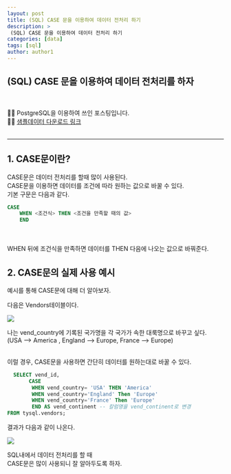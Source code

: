 ```yaml
---
layout: post
title: (SQL) CASE 문을 이용하여 데이터 전처리 하기
description: >
 (SQL) CASE 문을 이용하여 데이터 전처리 하기
categories: [data] 
tags: [sql]
author: author1
---
```



(SQL) CASE 문을 이용하여 데이터 전처리를 하자
---

<br>

✋🏾 PostgreSQL을 이용하여 쓰인 포스팅입니다. <br>
✋🏾 [샘플데이터 다운로드 링크](https://forta.com/books/0135182794/)
<br>
<br>

---


## 1. CASE문이란?

CASE문은 데이터 전처리를 할때 많이 사용된다.<br>
CASE문을 이용하면 데이터를 조건에 따라 원하는 값으로 바꿀 수 있다.<br>
기본 구문은 다음과 같다. <br>

```sql
CASE  
    WHEN <조건식> THEN <조건을 만족할 때의 값>
    END
```
<br><br>
WHEN 뒤에 조건식을 만족하면 데이터를 THEN 다음에 나오는 값으로 바꿔준다.<br>


## 2. CASE문의 실제 사용 예시

예시를 통해 CASE문에 대해 더 알아보자.<br>

다음은 Vendors테이블이다.<br>

<img src="{{ site.baseurl }}/assets/img/vendor_1.jpeg">

나는 vend_country에 기록된 국가명을 각 국가가 속한 대룩명으로 바꾸고 싶다.<br>
(USA --> America , England --> Europe, France --> Europe)<br><br>

이럴 경우, CASE문을 사용하면 간단히 데이터를 원하는대로 바꿀 수 있다.<br>

```sql
  SELECT vend_id,
       CASE
        WHEN vend_country= 'USA' THEN 'America'
        WHEN vend_country='England' Then 'Europe'
        WHEN vend_country='France' Then 'Europe'
        END AS vend_continent -- 칼럼명을 vend_continent로 변경
FROM tysql.vendors;
```

결과가 다음과 같이 나온다.<br>

<img src="{{ site.baseurl }}/assets/img/vendor_3.jpeg">


SQL내에서 데이터 전처리를 할 때<br>
CASE문은 많이 사용되니 잘 알아두도록 하자.<br><br>